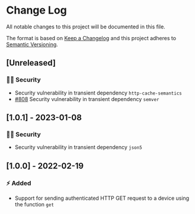 # Change Log

All notable changes to this project will be documented in this file.

The format is based on [Keep a Changelog](http://keepachangelog.com/) and this project adheres to [Semantic Versioning](http://semver.org/).

## [Unreleased]

### :policeman: Security

- Security vulnerability in transient dependency `http-cache-semantics`
- [#808](https://github.com/FantasticFiasco/axis-js/pull/808) Security vulnerability in transient dependency `semver`

## [1.0.1] - 2023-01-08

### :policeman: Security

- Security vulnerability in transient dependency `json5`

## [1.0.0] - 2022-02-19

### :zap: Added

- Support for sending authenticated HTTP GET request to a device using the function `get`
